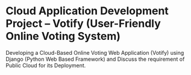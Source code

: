 # Cloud Application Development Project – Votify (User-Friendly Online Voting System)
Developing a Cloud-Based Online Voting Web Application (Votify) using Django (Python Web Based Framework) and Discuss the requirement of Public Cloud for its Deployment.

